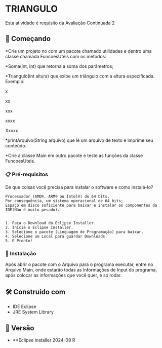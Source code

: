 # TRIANGULO

Esta atividade é requisito da Avaliação Continuada 2

## 🚀 Começando

*Crie um projeto no com um pacote chamado utilidades e dentro uma classe chamada FuncoesUteis com os métodos:

*Soma(int, int) que retorna a soma dos parâmetros;

*Triangulo(int altura) que exibe um triângulo com a altura especificada. Exemplo:

x

xx

xxx

xxxx

Xxxxx

*printArquivo(String arquivo) que lê um arquivo de texto e imprime seu conteúdo.

*Crie a classe Main em outro pacote e teste as funções da classe FuncoesUteis.

### 📋 Pré-requisitos

De que coisas você precisa para instalar o software e como instalá-lo?

```
Processador (AMD®, ARM® ou Intel®) de 64 bits.
Por consequência, um sistema operacional de 64 bits;
Espaço em disco suficiente para baixar e instalar os componentes da IDE(Não é muito pesado).


1. Faça o Download do Eclipse Installer.
2. Inicie o Eclipse Installer.
3. Selecione o pacote (Linguagem de Programação) para baixar.
4. Selecione um Local para guardar Downloads.
5. E Pronto!

```

### 🔧 Instalação

Após abrir o pacote com o Arquivo para o programa executar, entre no Arquivo Main, onde estarão todas as informações de Input do programa, após colocar as informações que você quer, é só rodar.

## 🛠️ Construído com

* IDE Eclipse
* JRE System Library

## 📌 Versão

* **Eclipse Installer 2024-09 R
